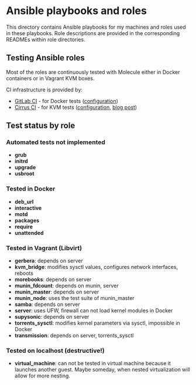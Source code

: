 # Ansible playbooks and roles

This directory contains Ansible playbooks for my machines and roles used in
these playbooks. Role descriptions are provided in the corresponding READMEs
within role directories.


## Testing Ansible roles

Most of the roles are continuously tested with Molecule either in Docker
containers or in Vagrant KVM boxes.

CI infrastructure is provided by:

- [GitLab CI] - for Docker tests ([configuration][gitlab-config])
- [Cirrus CI] - for KVM tests ([configuration][cirrus-config], [blog post])

[GitLab CI]: https://docs.gitlab.com/ee/ci/
[Cirrus CI]: https://cirrus-ci.org/
[gitlab-config]: ../.gitlab-ci.yml
[cirrus-config]: ../.cirrus.yml.j2
[blog post]: https://potyarkin.ml/posts/2020/cirrus-ci-integration-for-gitlab-projects/


## Test status by role

### Automated tests not implemented

- **grub**
- **initrd**
- **upgrade**
- **usbroot**

### Tested in Docker

- **deb_url**
- **interactive**
- **motd**
- **packages**
- **require**
- **unattended**

### Tested in Vagrant (Libvirt)

- **gerbera**: depends on server
- **kvm_bridge**: modifies sysctl values, configures network interfaces, reboots
- **morebooks**: depends on server
- **munin_fdcount**: depends on munin, server
- **munin_master**: depends on server
- **munin_node**: uses the test suite of munin_master
- **samba**: depends on server
- **server**: uses UFW, firewall can not load kernel modules in Docker
- **supysonic**: depends on server
- **torrents_sysctl**: modifies kernel parameters via sysctl, impossible in Docker
- **transmission**: depends on server, torrents_sysctl

### Tested on localhost (destructive!)

- **virtual_machine**: can not be tested in virtual machine because it
  launches another guest. Maybe someday, when nested virtualization will allow
  for more nesting.
